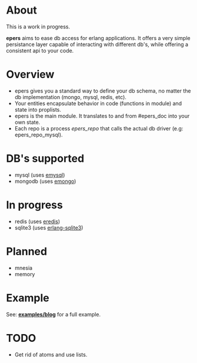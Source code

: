 # About
This is a work in progress.

**epers** aims to ease db access for erlang applications. It offers a very
simple persistance layer capable of interacting with different db's, while
offering a consistent api to your code.

# Overview
 * epers gives you a standard way to define your db schema, no matter the 
 db implementation (mongo, mysql, redis, etc).
 * Your entities encapsulate behavior in code (functions in module) and state
 into proplists.
 * epers is the main module. It translates to and from #epers_doc into your
 own state.
 * Each repo is a process *epers_repo* that calls the actual db driver
 (e.g: epers_repo_mysql).

# DB's supported
 * mysql (uses [emysql](https://github.com/Eonblast/Emysql))
 * mongodb (uses [emongo](https://github.com/JacobVorreuter/emongo))

# In progress
 * redis (uses [eredis](https://github.com/wooga/eredis))
 * sqlite3 (uses [erlang-sqlite3](https://github.com/alexeyr/erlang-sqlite3))

# Planned
  * mnesia
  * memory

# Example
See: [**examples/blog**](https://github.com/marcelog/epers/tree/master/examples/blog)
for a full example.

# TODO
 * Get rid of atoms and use lists.
